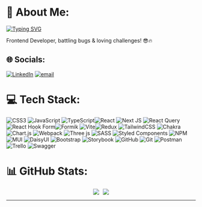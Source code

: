 # 💫 About Me:
[![Typing SVG](https://readme-typing-svg.herokuapp.com?font=Fira+Code&size=22&pause=1000&color=F75C7E&width=435&lines=Hey+there!+I'm+Emad+👋;Frontend+Developer+%7C+Bug+Hunter+%7C+Tech+Enthusiast)](https://git.io/typing-svg)

  Frontend Developer, battling bugs & loving challenges! 😎🔥<br/>


## 🌐 Socials:
[![LinkedIn](https://img.shields.io/badge/LinkedIn-%230077B5.svg?logo=linkedin&logoColor=white)](https://linkedin.com/in/emad-araban/) [![email](https://img.shields.io/badge/Email-D14836?logo=gmail&logoColor=white)](mailto:arabanemad@gmail.com) 

# 💻 Tech Stack:
![CSS3](https://img.shields.io/badge/css3-%231572B6.svg?style=for-the-badge&logo=css3&logoColor=white) ![JavaScript](https://img.shields.io/badge/javascript-%23323330.svg?style=for-the-badge&logo=javascript&logoColor=%23F7DF1E) ![TypeScript](https://img.shields.io/badge/typescript-%23007ACC.svg?style=for-the-badge&logo=typescript&logoColor=white)![React](https://img.shields.io/badge/react-%2361DAFB.svg?style=for-the-badge&logo=react&logoColor=white)
 ![Next JS](https://img.shields.io/badge/Next-black?style=for-the-badge&logo=next.js&logoColor=white) ![React Query](https://img.shields.io/badge/-React%20Query-FF4154?style=for-the-badge&logo=react%20query&logoColor=white) ![React Hook Form](https://img.shields.io/badge/React%20Hook%20Form-%23EC5990.svg?style=for-the-badge&logo=reacthookform&logoColor=white)![Formik](https://img.shields.io/badge/formik-%235B9BD5.svg?style=for-the-badge&logo=formik&logoColor=white)
 ![Vite](https://img.shields.io/badge/Vite-%23646CFF.svg?style=for-the-badge&logo=vite&logoColor=white)![Redux](https://img.shields.io/badge/redux-%23593d88.svg?style=for-the-badge&logo=redux&logoColor=white) ![TailwindCSS](https://img.shields.io/badge/tailwindcss-%2338B2AC.svg?style=for-the-badge&logo=tailwind-css&logoColor=white) ![Chakra](https://img.shields.io/badge/chakra-%234ED1C5.svg?style=for-the-badge&logo=chakraui&logoColor=white) ![Chart.js](https://img.shields.io/badge/chart.js-F5788D.svg?style=for-the-badge&logo=chart.js&logoColor=white)  ![Webpack](https://img.shields.io/badge/webpack-%238DD6F9.svg?style=for-the-badge&logo=webpack&logoColor=black) ![Three js](https://img.shields.io/badge/threejs-black?style=for-the-badge&logo=three.js&logoColor=white) ![SASS](https://img.shields.io/badge/SASS-hotpink.svg?style=for-the-badge&logo=SASS&logoColor=white) ![Styled Components](https://img.shields.io/badge/styled--components-DB7093?style=for-the-badge&logo=styled-components&logoColor=white) ![NPM](https://img.shields.io/badge/NPM-%23CB3837.svg?style=for-the-badge&logo=npm&logoColor=white) ![MUI](https://img.shields.io/badge/MUI-%230081CB.svg?style=for-the-badge&logo=mui&logoColor=white) ![DaisyUI](https://img.shields.io/badge/daisyui-5A0EF8?style=for-the-badge&logo=daisyui&logoColor=white) ![Bootstrap](https://img.shields.io/badge/bootstrap-%238511FA.svg?style=for-the-badge&logo=bootstrap&logoColor=white) ![Storybook](https://img.shields.io/badge/-Storybook-FF4785?style=for-the-badge&logo=storybook&logoColor=white) ![GitHub](https://img.shields.io/badge/github-%23121011.svg?style=for-the-badge&logo=github&logoColor=white) ![Git](https://img.shields.io/badge/git-%23F05033.svg?style=for-the-badge&logo=git&logoColor=white) ![Postman](https://img.shields.io/badge/Postman-FF6C37?style=for-the-badge&logo=postman&logoColor=white) ![Trello](https://img.shields.io/badge/Trello-%23026AA7.svg?style=for-the-badge&logo=Trello&logoColor=white) ![Swagger](https://img.shields.io/badge/-Swagger-%23Clojure?style=for-the-badge&logo=swagger&logoColor=white)
# 📊 GitHub Stats:
<div align="center" style="display: flex; justify-content: center; gap: 10px; flex-wrap: wrap;">
   <img src="https://github-readme-streak-stats.herokuapp.com/?user=EmadARN&theme=neon&hide_border=true" />
  <img src="https://github-readme-stats.vercel.app/api?username=EmadARN&theme=neon&hide_border=true&include_all_commits=true&count_private=true" />
</div>

---


<!-- Proudly created with GPRM ( https://gprm.itsvg.in ) -->
